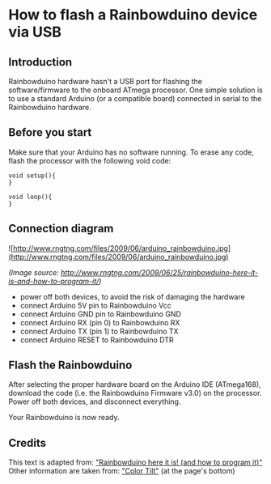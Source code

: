 # How to flash a Rainbowduino device via USB #

## Introduction ##

Rainbowduino hardware hasn't a USB port for flashing the software/firmware to the onboard ATmega processor.
One simple solution is to use a standard Arduino (or a compatible board) connected in serial to the Rainbowduino hardware.


## Before you start ##

Make sure that your Arduino has no software running. To erase any code, flash the processor with the following void code:
```
void setup(){
}

void loop(){
}
```


## Connection diagram ##

![http://www.rngtng.com/files/2009/06/arduino_rainbowduino.jpg](http://www.rngtng.com/files/2009/06/arduino_rainbowduino.jpg)

_(Image source: http://www.rngtng.com/2009/06/25/rainbowduino-here-it-is-and-how-to-program-it/)_

  * power off both devices, to avoid the risk of damaging the hardware
  * connect Arduino 5V pin to Rainbowduino Vcc
  * connect Arduino GND pin to Rainbowduino GND
  * connect Arduino RX (pin 0) to Rainbowduino RX
  * connect Arduino TX (pin 1) to Rainbowduino TX
  * connect Arduino RESET to Rainbowduino DTR


## Flash the Rainbowduino ##

After selecting the proper hardware board on the Arduino IDE (ATmega168), download the code (i.e. the Rainbowduino Firmware v3.0) on the processor.
Power off both devices, and disconnect everything.

Your Rainbowduino is now ready.

## Credits ##

This text is adapted from: ["Rainbowduino here it is! (and how to program it)"](http://www.rngtng.com/2009/06/25/rainbowduino-here-it-is-and-how-to-program-it/)
Other information are taken from: ["Color Tilt"](http://kino-eye.com/dmi/color-tilt/) (at the page's bottom)